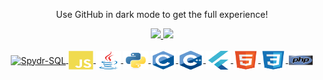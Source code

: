 <div align="center">
  <p>Use GitHub in dark mode to get the full experience!
</div>

<div align="center">
  <a href="https://github.com/spydrcs">
  <img height="180em" src="https://github-readme-stats.vercel.app/api?username=spydrcs&show_icons=true&theme=radical&include_all_commits=true&count_private=true"/>
  <img height="180em" src="https://github-readme-stats.vercel.app/api/top-langs/?username=spydrcs&layout=compact&langs_count=7&theme=radical"/>
</div>

<div align="center" style="display: inline_block"><br>
  <img align="center" alt="Spydr-SQL" height="30" width="30" src="https://i.imgur.com/5b87CLl.png">
  <img align="center" alt="Spydr-Js" height="30" width="40" src="https://raw.githubusercontent.com/devicons/devicon/master/icons/javascript/javascript-plain.svg">
  <img align="center" alt="Spydr-Java" height="30" width="40" src="https://raw.githubusercontent.com/devicons/devicon/master/icons/java/java-original.svg">
  <img align="center" alt="Spydr-Python" height="30" width="40" src="https://raw.githubusercontent.com/devicons/devicon/master/icons/python/python-original.svg">
  <img align="center" alt="Spydr-C" height="30" width="40" src="https://raw.githubusercontent.com/devicons/devicon/master/icons/c/c-original.svg">
  <img align="center" alt="Spydr-CPlusPLus" height="30" width="40" src="https://raw.githubusercontent.com/devicons/devicon/master/icons/cplusplus/cplusplus-original.svg">
  <img align="center" alt="Spydr-Flutter" height="30" width="40" src="https://raw.githubusercontent.com/devicons/devicon/master/icons/flutter/flutter-original.svg">
  <img align="center" alt="Spydr-HTML" height="30" width="40" src="https://raw.githubusercontent.com/devicons/devicon/master/icons/html5/html5-original.svg">
  <img align="center" alt="Spydr-CSS" height="30" width="40" src="https://raw.githubusercontent.com/devicons/devicon/master/icons/css3/css3-original.svg">
  <img align="center" alt="Spydr-Php" height="30" width="40" src="https://raw.githubusercontent.com/devicons/devicon/master/icons/php/php-original.svg">
</div>
